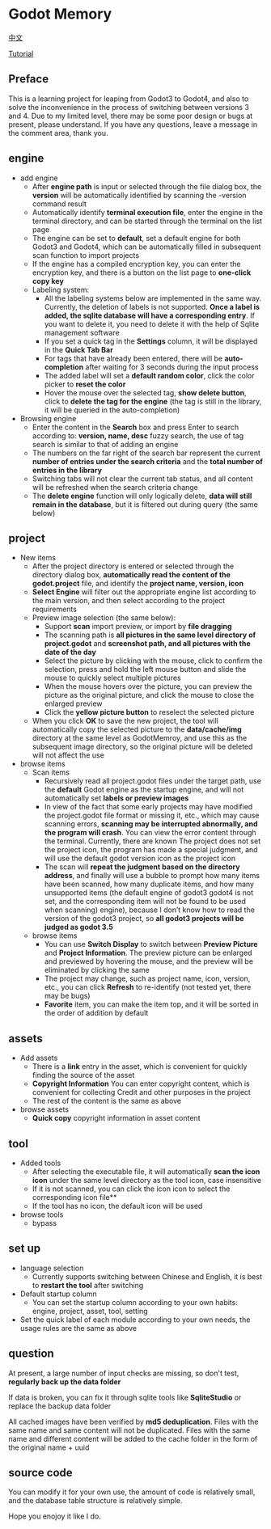 # Godot Memory

[中文](./README_ZhCN.md)

[Tutorial](https://www.youtube.com/watch?v=445NqnxvLi0)

## Preface

This is a learning project for leaping from Godot3 to Godot4, and also to solve the inconvenience in the process of switching between versions 3 and 4. Due to my limited level, there may be some poor design or bugs at present, please understand. If you have any questions, leave a message in the comment area, thank you.

## engine

- add engine
     - After **engine path** is input or selected through the file dialog box, the **version** will be automatically identified by scanning the -version command result
     - Automatically identify **terminal execution file**, enter the engine in the terminal directory, and can be started through the terminal on the list page
     - The engine can be set to **default**, set a default engine for both Godot3 and Godot4, which can be automatically filled in subsequent scan function to import projects
     - If the engine has a compiled encryption key, you can enter the encryption key, and there is a button on the list page to **one-click copy key**
     - Labeling system:
         - All the labeling systems below are implemented in the same way. Currently, the deletion of labels is not supported. **Once a label is added, the sqlite database will have a corresponding entry**. If you want to delete it, you need to delete it with the help of Sqlite management software
         - If you set a quick tag in the **Settings** column, it will be displayed in the **Quick Tab Bar**
         - For tags that have already been entered, there will be **auto-completion** after waiting for 3 seconds during the input process
         - The added label will set a **default random color**, click the color picker to **reset the color**
         - Hover the mouse over the selected tag, **show delete button**, click to **delete the tag for the engine** (the tag is still in the library, it will be queried in the auto-completion)
- Browsing engine
     - Enter the content in the **Search** box and press Enter to search according to: **version, name, desc** fuzzy search, the use of tag search is similar to that of adding an engine
     - The numbers on the far right of the search bar represent the current **number of entries under the search criteria** and the **total number of entries in the library**
     - Switching tabs will not clear the current tab status, and all content will be refreshed when the search criteria change
     - The **delete engine** function will only logically delete, **data will still remain in the database**, but it is filtered out during query (the same below)

## project

- New items
     - After the project directory is entered or selected through the directory dialog box, **automatically read the content of the godot.project** file, and identify the **project name, version, icon**
     - **Select Engine** will filter out the appropriate engine list according to the main version, and then select according to the project requirements
     - Preview image selection (the same below):
         - Support **scan** import preview, or import by **file dragging**
         - The scanning path is **all pictures in the same level directory of project.godot** and **screenshot path, and all pictures with the date of the day**
         - Select the picture by clicking with the mouse, click to confirm the selection, press and hold the left mouse button and slide the mouse to quickly select multiple pictures
         - When the mouse hovers over the picture, you can preview the picture as the original picture, and click the mouse to close the enlarged preview
         - Click the **yellow picture button** to reselect the selected picture
     - When you click **OK** to save the new project, the tool will automatically copy the selected picture to the **data/cache/img** directory at the same level as GodotMemroy, and use this as the subsequent image directory, so the original picture will be deleted will not affect the use
- browse items
     - Scan items
         - Recursively read all project.godot files under the target path, use the **default** Godot engine as the startup engine, and will not automatically set **labels or preview images**
         - In view of the fact that some early projects may have modified the project.godot file format or missing it, etc., which may cause scanning errors, **scanning may be interrupted abnormally, and the program will crash**. You can view the error content through the terminal. Currently, there are known The project does not set the project icon, the program has made a special judgment, and will use the default godot version icon as the project icon
         - The scan will **repeat the judgment based on the directory address**, and finally will use a bubble to prompt how many items have been scanned, how many duplicate items, and how many unsupported items (the default engine of godot3 godot4 is not set, and the corresponding item will not be found to be used when scanning) engine), because I don’t know how to read the version of the godot3 project, so **all godot3 projects will be judged as godot 3.5**
     - browse items
         - You can use **Switch Display** to switch between **Preview Picture** and **Project Information**. The preview picture can be enlarged and previewed by hovering the mouse, and the preview will be eliminated by clicking the same
         - The project may change, such as project name, icon, version, etc., you can click **Refresh** to re-identify (not tested yet, there may be bugs)
         - **Favorite** item, you can make the item top, and it will be sorted in the order of addition by default

## assets

- Add assets
     - There is a **link** entry in the asset, which is convenient for quickly finding the source of the asset
     - **Copyright Information** You can enter copyright content, which is convenient for collecting Credit and other purposes in the project
     - The rest of the content is the same as above
- browse assets
     - **Quick copy** copyright information in asset content

## tool

- Added tools
     - After selecting the executable file, it will automatically **scan the icon icon** under the same level directory as the tool icon, case insensitive
     - If it is not scanned, you can click the icon icon to select the corresponding icon file**
     - If the tool has no icon, the default icon will be used
- browse tools
     - bypass

## set up

- language selection
     - Currently supports switching between Chinese and English, it is best to **restart the tool** after switching
- Default startup column
     - You can set the startup column according to your own habits: engine, project, asset, tool, setting
- Set the quick label of each module according to your own needs, the usage rules are the same as above

## question

At present, a large number of input checks are missing, so don't test, **regularly back up the data folder**

If data is broken, you can fix it through sqlite tools like **SqliteStudio** or replace the backup data folder

All cached images have been verified by **md5 deduplication**. Files with the same name and same content will not be duplicated. Files with the same name and different content will be added to the cache folder in the form of the original name + uuid

## source code

You can modify it for your own use, the amount of code is relatively small, and the database table structure is relatively simple.

Hope you enojoy it like I do.
